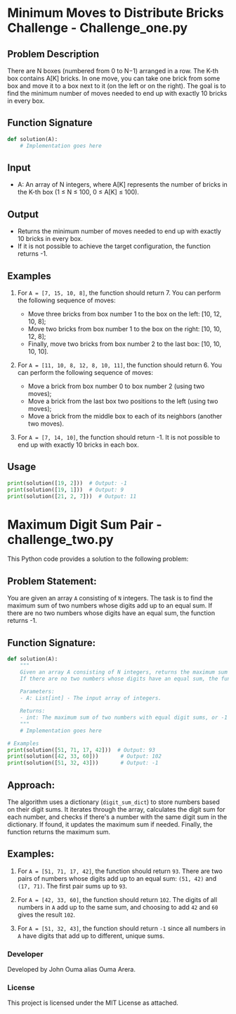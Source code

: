 # Minimum Moves to Distribute Bricks Challenge - Challenge_one.py

## Problem Description
There are N boxes (numbered from 0 to N−1) arranged in a row. The K-th box contains A[K] bricks. In one move, you can take one brick from some box and move it to a box next to it (on the left or on the right). The goal is to find the minimum number of moves needed to end up with exactly 10 bricks in every box.

## Function Signature
```python
def solution(A):
    # Implementation goes here
```

## Input
- A: An array of N integers, where A[K] represents the number of bricks in the K-th box (1 ≤ N ≤ 100, 0 ≤ A[K] ≤ 100).

## Output
- Returns the minimum number of moves needed to end up with exactly 10 bricks in every box.
- If it is not possible to achieve the target configuration, the function returns -1.

## Examples
1. For `A = [7, 15, 10, 8]`, the function should return 7. You can perform the following sequence of moves:
   - Move three bricks from box number 1 to the box on the left: [10, 12, 10, 8];
   - Move two bricks from box number 1 to the box on the right: [10, 10, 12, 8];
   - Finally, move two bricks from box number 2 to the last box: [10, 10, 10, 10].

2. For `A = [11, 10, 8, 12, 8, 10, 11]`, the function should return 6. You can perform the following sequence of moves:
    - Move a brick from box number 0 to box number 2 (using two moves);
    - Move a brick from the last box two positions to the left (using two moves);
    - Move a brick from the middle box to each of its neighbors (another two moves).

3. For `A = [7, 14, 10]`, the function should return -1. It is not possible to end up with exactly 10 bricks in each box.

## Usage
```python
print(solution([19, 2]))  # Output: -1
print(solution([19, 1]))  # Output: 9
print(solution([21, 2, 7]))  # Output: 11
```


# Maximum Digit Sum Pair - challenge_two.py

This Python code provides a solution to the following problem:

## Problem Statement:

You are given an array `A` consisting of `N` integers. The task is to find the maximum sum of two numbers whose digits add up to an equal sum. If there are no two numbers whose digits have an equal sum, the function returns -1.

## Function Signature:

```python
def solution(A):
    """
    Given an array A consisting of N integers, returns the maximum sum of two numbers whose digits add up to an equal sum.
    If there are no two numbers whose digits have an equal sum, the function returns -1.
    
    Parameters:
    - A: List[int] - The input array of integers.

    Returns:
    - int: The maximum sum of two numbers with equal digit sums, or -1 if no such pair exists.
    """
    # Implementation goes here

# Examples
print(solution([51, 71, 17, 42]))  # Output: 93
print(solution([42, 33, 60]))       # Output: 102
print(solution([51, 32, 43]))       # Output: -1
```

## Approach:

The algorithm uses a dictionary (`digit_sum_dict`) to store numbers based on their digit sums. It iterates through the array, calculates the digit sum for each number, and checks if there's a number with the same digit sum in the dictionary. If found, it updates the maximum sum if needed. Finally, the function returns the maximum sum.

## Examples:

1. For `A = [51, 71, 17, 42]`, the function should return `93`. There are two pairs of numbers whose digits add up to an equal sum: `(51, 42)` and `(17, 71)`. The first pair sums up to `93`.

2. For `A = [42, 33, 60]`, the function should return `102`. The digits of all numbers in `A` add up to the same sum, and choosing to add `42` and `60` gives the result `102`.

3. For `A = [51, 32, 43]`, the function should return `-1` since all numbers in `A` have digits that add up to different, unique sums.


### Developer
Developed by John Ouma alias Ouma Arera.

### License
This project is licensed under the MIT License as attached.